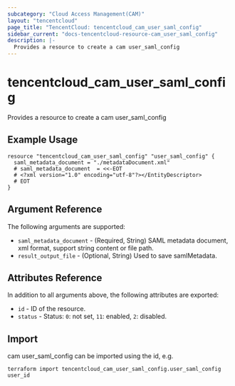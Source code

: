 ```yaml
---
subcategory: "Cloud Access Management(CAM)"
layout: "tencentcloud"
page_title: "TencentCloud: tencentcloud_cam_user_saml_config"
sidebar_current: "docs-tencentcloud-resource-cam_user_saml_config"
description: |-
  Provides a resource to create a cam user_saml_config
---
```


# tencentcloud_cam_user_saml_config

Provides a resource to create a cam user_saml_config

## Example Usage

```hcl
resource "tencentcloud_cam_user_saml_config" "user_saml_config" {
  saml_metadata_document = "./metadataDocument.xml"
  # saml_metadata_document  = <<-EOT
  # <?xml version="1.0" encoding="utf-8"?></EntityDescriptor>
  # EOT
}
```

## Argument Reference

The following arguments are supported:

* `saml_metadata_document` - (Required, String) SAML metadata document, xml format, support string content or file path.
* `result_output_file` - (Optional, String) Used to save samlMetadata.

## Attributes Reference

In addition to all arguments above, the following attributes are exported:

* `id` - ID of the resource.
* `status` - Status: `0`: not set, `11`: enabled, `2`: disabled.


## Import

cam user_saml_config can be imported using the id, e.g.

```
terraform import tencentcloud_cam_user_saml_config.user_saml_config user_id
```

